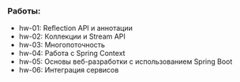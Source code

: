### Работы:
- hw-01: Reflection API и аннотации
- hw-02: Коллекции и Stream API
- hw-03: Многопоточность
- hw-04: Работа с Spring Context
- hw-05: Основы веб-разработки с использованием Spring Boot
- hw-06: Интеграция сервисов
